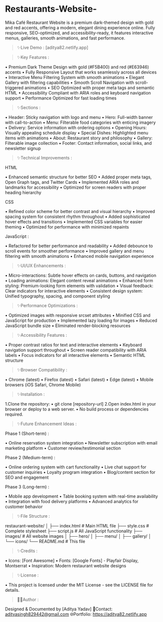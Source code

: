 # Restaurants-Website-
Mika Café Restaurant Website is a premium dark-themed design with gold and red accents, offering a modern, elegant dining experience online. Fully responsive, SEO-optimized, and accessibility-ready, it features interactive menus, galleries, smooth animations, and fast performance.



> ✨Live Demo :
[aditya82.netlify.app]


> ✨Key Features :


• Premium Dark Theme Design with gold (#F5B400) and red (#E63946) accents
• Fully Responsive Layout that works seamlessly across all devices
• Interactive Menu Filtering System with smooth animations
• Elegant Gallery with filtering capabilities
• Smooth Scroll Navigation with scroll-triggered animations
• SEO Optimized with proper meta tags and semantic HTML
• Accessibility Compliant with ARIA roles and keyboard navigation support
• Performance Optimized for fast loading times


> ✨Sections :

• Header: Sticky navigation with logo and menu
• Hero: Full-width banner with call-to-action
• Menu: Filterable food categories with enticing imagery
• Delivery: Service information with ordering options
• Opening Hours: Visually appealing schedule display
• Special Dishes: Highlighted menu items with animations
• About: Restaurant story and philosophy
• Gallery: Filterable image collection
• Footer: Contact information, social links, and newsletter signup


> ✨Technical Improvements :

HTML

• Enhanced semantic structure for better SEO
• Added proper meta tags, Open Graph tags, and Twitter Cards
• Implemented ARIA roles and landmarks for accessibility
• Optimized for screen readers with proper heading hierarchy


CSS

• Refined color scheme for better contrast and visual hierarchy
• Improved spacing system for consistent rhythm throughout
• Added sophisticated hover effects and transitions
• Implemented CSS variables for easier theming
• Optimized for performance with minimized repaints


JavaScript :

• Refactored for better performance and readability
• Added debounce to scroll events for smoother performance
• Improved gallery and menu filtering with smooth animations
• Enhanced mobile navigation experience


> ✨UI/UX Enhancements :

• Micro-interactions: Subtle hover effects on cards, buttons, and navigation
• Loading animations: Elegant content reveal animations
• Enhanced form styling: Premium-looking form elements with validation
• Visual feedback: Clear indicators for interactive elements
• Consistent design system: Unified typography, spacing, and component styling


> ✨Performance Optimizations :

• Optimized images with responsive srcset attributes
• Minified CSS and JavaScript for production
• Implemented lazy loading for images
• Reduced JavaScript bundle size
• Eliminated render-blocking resources


> ✨Accessibility Features :

• Proper contrast ratios for text and interactive elements
• Keyboard navigation support throughout
• Screen reader compatibility with ARIA labels
• Focus indicators for all interactive elements
• Semantic HTML structure


> ✨Browser Compatibility :

• Chrome (latest)
• Firefox (latest)
• Safari (latest)
• Edge (latest)
• Mobile browsers (iOS Safari, Chrome Mobile)


> ✨Installation :

1.Clone the repository:
	• git clone [repository-url]
2.Open index.html in your browser or deploy to a web server.
	• No build process or dependencies required.


> ✨Future Enhancement Ideas :


Phase 1 (Short-term) :

• Online reservation system integration
• Newsletter subscription with email marketing platform
• Customer review/testimonial section


Phase 2 (Medium-term) :

• Online ordering system with cart functionality
• Live chat support for customer inquiries
• Loyalty program integration
• Blog/content section for SEO and engagement


Phase 3 (Long-term) :

• Mobile app development
• Table booking system with real-time availability
• Integration with food delivery platforms
• Advanced analytics for customer behavior



> ✨File Structure :


restaurant-website/
│
├── index.html          # Main HTML file
├── style.css           # Complete stylesheet
├── script.js           # All JavaScript functionality
├── images/             # All website images
│   ├── hero/
│   ├── menu/
│   ├── gallery/
│   └── icons/
└── README.md           # This file


> ✨Credits :

• Icons: [Font Awesome]
• Fonts: [Google Fonts] - Playfair Display, Montserrat
• Inspiration: Modern restaurant website designs


> ✨License :

• This project is licensed under the MIT License - see the LICENSE file for details.


> 👨‍💻Author :

Designed & Documented by [Aditya Yadav]
📩Contact: adityasingh829442@gmail.com
🌐Portfolio: https://aditya82.netlify.app
